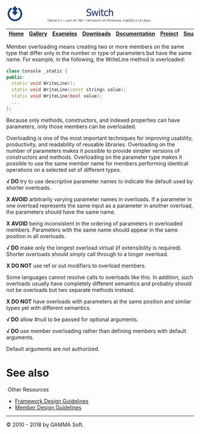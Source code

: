 ![Switch Header](Pictures/SwitchNativeC++port.png)

| [Home](Home.md) | [Gallery](Gallery.md) | [Examples](Examples.md) | [Downloads](Downloads.md) | [Documentation](Documentation.md) | [Project](https://sourceforge.net/projects/switchpro) | [Source](https://github.com/gammasoft71/switch) | [License](License.md) | [Contact](Contact.md) | [GAMMA Soft](https://gammasoft71.wixsite.com/gammasoft) |
|-----------------|-----------------------|-------------------------|-------------------------|-----------------------------------|-------------------------------------------------------|-------------------------------------------------|-----------------------|-----------------------|---------------------------------------------------------|

Member overloading means creating two or more members on the same type that differ only in the number or type of parameters but have the same name. For example, in the following, the WriteLine method is overloaded:

```c++
class Console _static {
public:
  static void WriteLine();
  static void WriteLine(const string& value);
  static void WriteLine(bool value);
  ...
};
```

Because only methods, constructors, and indexed properties can have parameters, only those members can be overloaded.

Overloading is one of the most important techniques for improving usability, productivity, and readability of reusable libraries. Overloading on the number of parameters makes it possible to provide simpler versions of constructors and methods. Overloading on the parameter type makes it possible to use the same member name for members performing identical operations on a selected set of different types.

**√ DO** try to use descriptive parameter names to indicate the default used by shorter overloads.

**X AVOID** arbitrarily varying parameter names in overloads. If a parameter in one overload represents the same input as a parameter in another overload, the parameters should have the same name.

**X AVOID** being inconsistent in the ordering of parameters in overloaded members. Parameters with the same name should appear in the same position in all overloads.

**√ DO** make only the longest overload virtual (if extensibility is required). Shorter overloads should simply call through to a longer overload.

**X DO NOT** use ref or out modifiers to overload members.

Some languages cannot resolve calls to overloads like this. In addition, such overloads usually have completely different semantics and probably should not be overloads but two separate methods instead.

**X DO NOT** have overloads with parameters at the same position and similar types yet with different semantics.

**√ DO** allow #null to be passed for optional arguments.

**√ DO** use member overloading rather than defining members with default arguments.

Default arguments are not authorized.

# See also
​
Other Resources

* [Framework Design Guidelines](FrameworkDesignGuidelines.md)
* [Member Design Guidelines](MemberDesignGuidelines.md)

______________________________________________________________________________________________

© 2010 - 2018 by GAMMA Soft.
